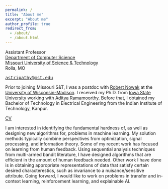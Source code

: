 ```yaml
---
permalink: /
title: "About me"
excerpt: "About me"
author_profile: true
redirect_from: 
  - /about/
  - /about.html
---
```


Assistant Professor  
[Department of Computer Science](https://cs.mst.edu)  
[Missouri University of Science & Technology](https://mst.edu)  
Rolla, MO

<kbd> astripathy@mst.edu </kbd>

Prior to joining Missouri S&T, I was a postdoc with [Robert Nowak](https://nowak.ece.wisc.edu/) at the [University of Wisconsin-Madison](http://www.wisc.edu). I received my Ph.D. from [Iowa State University](http://www.iastate.edu) working with [Aditya Ramamoorthy](http://www.ece.iastate.edu/adityar/). Before that, I obtained my Bachelor of Technology in Electrical Engineering from the Indian Institute of Technology, Kanpur.

<a href="file:///files/tripathy_CV_May22.pdf"> CV </a>

I am interested in identifying the fundamental hardness of, as well as designing new algorithms for, problems in machine learning. 
My solution methods typically combine perspectives from optimization, signal processing, and information theory. 
Some of my recent work has focused on learning from human feedback. Using sequential analysis techniques from multi-armed bandit literature, I have designed algorithms that are efficient in the amount of human feedback needed. Other work I have done is in obtaining appropriate representations of data that satisfy certain desired characterestics, such as invariance to a nuisance/sensitive attribute. Going forward, I would like to work on problems in transfer and in-context learning, reinforcement learning, and explainable AI. 

<!-- 
Students with good mathematical background interested in pursuing a Ph.D. or M.S. thesis are encouraged to contact me via email.


I aim to develop a core undergraduate course titled _Principles of Machine Learning and AI_ over the next couple of years. With increasing interest among students and their potential employers in seeing if they have taken such a course, I believe it will be a solid addition to the Computer Science curriculum at Missouri S&T. 

I am a member of IEEE and ACM professional societies. I have been consistently asked to review articles in leading journals and conferences such as IEEE Transactions on Information Theory, IEEE Transactions on Signal Processing, Advances in Neural Information Processing Systems (_NeurIPS_), International Conference on Machine Learning (_ICML_), AAAI Conference on Artificial Intelligence, and others.  
-->